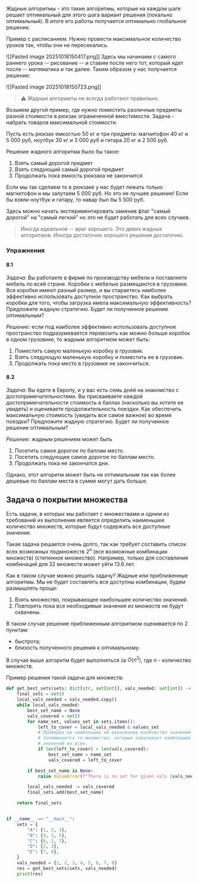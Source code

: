 Жадные алгоритмы - это такие алгоритмы, которые на каждом шаге решает оптимальный для этого шага вариант решения (локально оптимальный). В итоге его работы получается оптимально глобальное решение.

Пример с расписанием. Нужно провести максимальное количество уроков так, чтобы они не пересекались.

![[Pasted image 20251018150417.png]]
Здесь мы начинаем с самого раннего урока -- рисование -- и ставим после него тот, который идет после -- математика и  так далее. Таким образом у нас получается решение:

![[Pasted image 20251018150723.png]]

> ⚠️ Жадные алгоримты не всегда работают правильно.

Возьмем другой пример, где нужно поместить различные предметы разной стоимости в рюкзак ограниченной вместимости. Задача - набрать товаров максимальной стоимости.

Пусть есть рюкзак емкостью 50 кг и три предмета: магнитофон 40 кг и 5 000 руб, ноутбук 30 кг и 3 000 руб и гитара 20 кг и 2 500 руб.

Решение жадного алгоритма было бы такое:
1. Взять самый дорогой предмет
2. Взять следующий самый дорогой предмет
3. Продолжать пока емкость рюкзака не закончится

Если мы так сделаем то в рюкзаке у нас будет лежать только магнитофон и мы залутаем 5 000 руб. Но это не лучшее решение! Если бы взяли ноутбук и гитару, то навар был бы 5 500 руб.

Здесь можно начать экспериментировать заменив флаг "самый дорогой" на "самый легкий" но это не будет работать для всех случаев.

> Иногда идеальное -- враг хорошего. Это девиз жадных алгоритмов. Иногда достаточно хорошего решения достаточно.

### Упражнения

#### 8.1
*Задача*: Вы работаете в фирме по производству мебели и поставляете мебель по всей стране. Коробки с мебелью размещаются в грузовике. Все коробки имеют разный размер, и вы стараетесь наиболее эффективно использовать доступное пространство. Как выбрать коробки для того, чтобы загрузка имела максимальную эффективность? Предложите жадную стратегию. Будет ли полученное решение оптимальным?

*Решение*: если под наиболее эффективно использовать доступное пространство подразумевается перевозить как можно больше коробок в одном грузовике, то жадным алгоритмом может быть:
1. Поместить самую маленькую коробку в грузовик.
2. Взять следующую маленькую коробку и поместить ее в грузовик.
3. Продолжать пока место в грузовике не закончиться.

#### 8.2
*Задача*: Вы едете в Европу, и у вас есть семь дней на знакомство с достопри­мечательностями. Вы присваиваете каждой достопримечательности стоимость в баллах (насколько вы хотите ее увидеть) и оцениваете продолжительность поездки. Как обеспечить максимальную стоимость (увидеть все самое важное) во время поездки? Предложите жадную стратегию. Будет ли полученное решение оптимальным?

*Решение*: жадным решением может быть
1. Посетить самое дорогое по баллам место. 
2. Посетить следующее самое дорогое по баллам место.
3. Продолжать пока не закончатся дни.

Однако, этот алгоритм может быть не оптимальным так как более дешевые по баллам места в сумме могут дать больше.

## Задача о покрытии множества

Есть задачи, в которых мы работает с множествами и одним из требований их выполнения является определить наименьшее количество множеств, которые будут содержать все доступные значения.

Такая задача решается очень долго, так как требует составить список всех возможных подмножеств $2^n$  (все возможные комбинации множеств) (степенное множество). Например, только для составления комбинаций для 32 множеств может уйти 13.6 лет.

Как в таком случае можно решить задачу? Жадные или приближенные алгоритмы. Мы не будет составлять все доступны комбинации, будем размышлять проще:

1. Взять множество, покрывающее наибольшее количество значений.
2. Повторять пока все необходимые значения из множеств не будут охвачены.

В таком случае решение приближенным алгоритмом оценивается по 2 пунктам:
- быстрота;
- близость полученного решения к оптимальному.

В случае выше алгоритм будет выполняться за $O(n^2)$, где $n$ - количество множеств.

Пример решения такой задачи для множеств:
```python
def get_best_sets(sets: dict[str, set[int]], vals_needed: set[int]) -> set[str]:
    final_sets = set()
    local_vals_needed = vals_needed.copy()
    while local_vals_needed:
        best_set_name = None
        vals_covered = set()
        for name_set, values_set in sets.items():
            left_to_cover = local_vals_needed & values_set
            # Проверка на наибольшее не охваченное количество значений в каждом множестве.
            # Запоминается то множество, которые охватывает наибольшее количество оставшихся
            # значений из всех.
            if len(left_to_cover) > len(vals_covered):
                best_set_name = name_set
                vals_covered = left_to_cover

        if best_set_name is None:
            raise ValueError(f"There is no set for given vals {vals_needed}")

        local_vals_needed -= vals_covered
        final_sets.add(best_set_name)

    return final_sets


if __name__ == "__main__":
    sets = {
        "A": {1, 2, 3},
        "B": {4, 1, 5},
        "C": {6, 2, 7},
        "D": {2, 3},
        "E": {7, 8},
    }
    vals_needed = {1, 2, 3, 4, 5, 6, 7, 8}
    res = get_best_sets(sets, vals_needed)
    print(res)

```